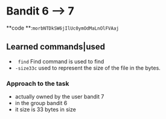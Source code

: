 # Bandit 6 --> 7

**code **:`morbNTDkSW6jIlUc0ymOdMaLnOlFVAaj`

## Learned commands|used

- ` find` Find command is used to find
- `-size33c` used to represent the size of the file in the bytes.

### Approach to the task

- actually owned by the user bandit 7
- in the group bandit 6
- it size is 33 bytes in size

